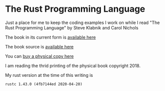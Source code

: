 # The Rust Programming Language

Just a place for me to keep the coding examples I work on while I read "The Rust Programming Language" by Steve Klabnik and Carol Nichols

The book in its current form is [available here](https://doc.rust-lang.org/book/)

The book source is [available here](https://github.com/rust-lang/book/)

You can [buy a physical copy here](https://nostarch.com/Rust)


I am reading the thrid printing of the physical book copyright 2018.

My rust version at the time of this writing is

`rustc 1.43.0 (4fb7144ed 2020-04-20)`
